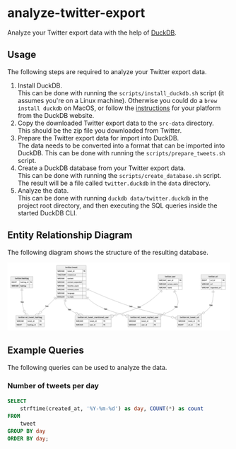 # analyze-twitter-export
Analyze your Twitter export data with the help of [DuckDB](https://duckdb.org/).

## Usage
The following steps are required to analyze your Twitter export data.

1. Install DuckDB.  
    This can be done with running the `scripts/install_duckdb.sh` script (it assumes you're on a Linux machine). Otherwise you could do a `brew install duckdb` on MacOS, or follow the [instructions](https://duckdb.org/docs/installation) for your platform from the DuckDB website.
2. Copy the downloaded Twitter export data to the `src-data` directory.  
    This should be the zip file you downloaded from Twitter.
3. Prepare the Twitter export data for import into DuckDB.  
    The data needs to be converted into a format that can be imported into DuckDB. This can be done with running the `scripts/prepare_tweets.sh` script.
4. Create a DuckDB database from your Twitter export data.  
    This can be done with running the `scripts/create_database.sh` script. The result will be a file called `twitter.duckdb` in the `data` directory.
5. Analyze the data.  
    This can be done with running `duckdb data/twitter.duckdb` in the project root directory, and then executing the SQL queries inside the started DuckDB CLI.
 
## Entity Relationship Diagram
The following diagram shows the structure of the resulting database.

![Twitter Export Database ERD](docs/erd.png)

## Example Queries
The following queries can be used to analyze the data.

### Number of tweets per day
```sql
SELECT 
    strftime(created_at, '%Y-%m-%d') as day, COUNT(*) as count
FROM 
    tweet
GROUP BY day
ORDER BY day;
```
